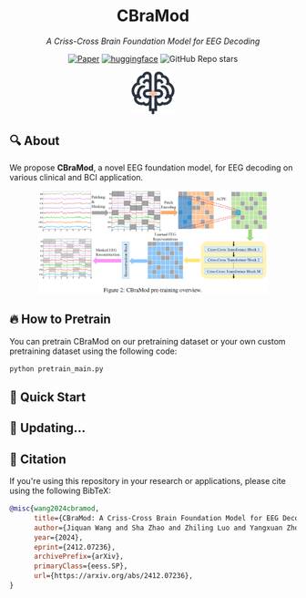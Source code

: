 <div align="center">

# CBraMod


_A Criss-Cross Brain Foundation Model for EEG Decoding_

[![Paper](https://img.shields.io/badge/paper-2412.07236-red)](https://arxiv.org/abs/2412.07236)
[![huggingface](https://img.shields.io/badge/%F0%9F%A4%97%20Hugging%20Face-Models-FFD21E)](https://huggingface.co/weighting666/CBraMod)
![GitHub Repo stars](https://img.shields.io/github/stars/wjq-learning/CBraMod)

</div>


<div align="center">
<img src="figure/CBraMod_logo.png" style="width: 15%;" />
</div>


## 🔍 About
We propose **CBraMod**, a novel EEG foundation model, for EEG decoding on various clinical and BCI application.
<div align="center">
<img src="figure/model.png" style="width:80%;" />
</div>

## 🔥 How to Pretrain
You can pretrain CBraMod on our pretraining dataset or your own custom pretraining dataset using the following code:
```bash
python pretrain_main.py
```


## 🚀 Quick Start

## 🔧 Updating...



## 🔗 Citation
If you're using this repository in your research or applications, please cite using the following BibTeX:
```bibtex
@misc{wang2024cbramod,
      title={CBraMod: A Criss-Cross Brain Foundation Model for EEG Decoding}, 
      author={Jiquan Wang and Sha Zhao and Zhiling Luo and Yangxuan Zhou and Haiteng Jiang and Shijian Li and Tao Li and Gang Pan},
      year={2024},
      eprint={2412.07236},
      archivePrefix={arXiv},
      primaryClass={eess.SP},
      url={https://arxiv.org/abs/2412.07236}, 
}
```